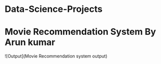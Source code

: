 # Data-Science-Projects
# Movie Recommendation System By **Arun kumar**
![Output](Movie Recommendation system output)
